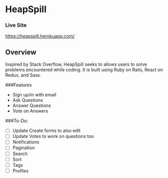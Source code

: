 # HeapSpill

### Live Site
https://heapspill.herokuapp.com/

## Overview
Inspired by Stack Overflow, HeapSpill seeks to allows users to solve problems encountered while coding. It is built using Ruby on Rails, React on Redux, and Sass.


###Features
* Sign up/in with email
* Ask Questions
* Answer Questions
* Vote on Answers

###To-Do:
* [ ] Update Create forms to also edit
* [ ] Update Votes to work on questions too
* [ ] Notifications
* [ ] Pagination
* [ ] Search
* [ ] Sort
* [ ] Tags
* [ ] Profiles
